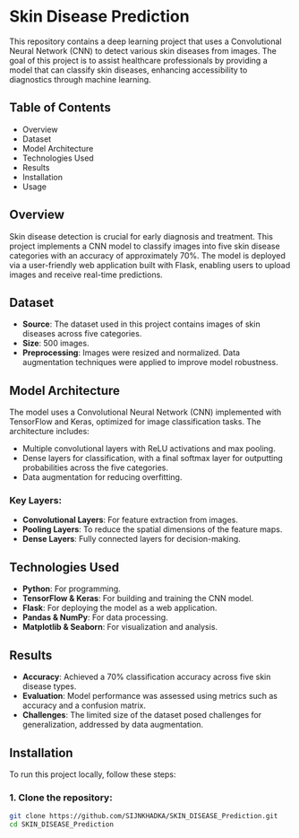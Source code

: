 # Skin Disease Prediction

This repository contains a deep learning project that uses a Convolutional Neural Network (CNN) to detect various skin diseases from images. The goal of this project is to assist healthcare professionals by providing a model that can classify skin diseases, enhancing accessibility to diagnostics through machine learning.

## Table of Contents

- Overview  
- Dataset  
- Model Architecture  
- Technologies Used  
- Results  
- Installation  
- Usage  

## Overview

Skin disease detection is crucial for early diagnosis and treatment. This project implements a CNN model to classify images into five skin disease categories with an accuracy of approximately 70%. The model is deployed via a user-friendly web application built with Flask, enabling users to upload images and receive real-time predictions.

## Dataset

- **Source**: The dataset used in this project contains images of skin diseases across five categories.  
- **Size**: 500 images.  
- **Preprocessing**: Images were resized and normalized. Data augmentation techniques were applied to improve model robustness.  

## Model Architecture

The model uses a Convolutional Neural Network (CNN) implemented with TensorFlow and Keras, optimized for image classification tasks. The architecture includes:

- Multiple convolutional layers with ReLU activations and max pooling.  
- Dense layers for classification, with a final softmax layer for outputting probabilities across the five categories.  
- Data augmentation for reducing overfitting.  

### Key Layers:
- **Convolutional Layers**: For feature extraction from images.  
- **Pooling Layers**: To reduce the spatial dimensions of the feature maps.  
- **Dense Layers**: Fully connected layers for decision-making.  

## Technologies Used

- **Python**: For programming.  
- **TensorFlow & Keras**: For building and training the CNN model.  
- **Flask**: For deploying the model as a web application.  
- **Pandas & NumPy**: For data processing.  
- **Matplotlib & Seaborn**: For visualization and analysis.  

## Results

- **Accuracy**: Achieved a 70% classification accuracy across five skin disease types.  
- **Evaluation**: Model performance was assessed using metrics such as accuracy and a confusion matrix.  
- **Challenges**: The limited size of the dataset posed challenges for generalization, addressed by data augmentation.  

## Installation

To run this project locally, follow these steps:

### 1. Clone the repository:
```bash
git clone https://github.com/SIJNKHADKA/SKIN_DISEASE_Prediction.git
cd SKIN_DISEASE_Prediction
